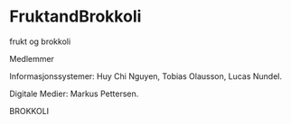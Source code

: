 # FruktandBrokkoli
frukt og brokkoli

Medlemmer

  Informasjonssystemer: Huy Chi Nguyen, Tobias Olausson, Lucas Nundel.

  Digitale Medier: Markus Pettersen.

BROKKOLI

